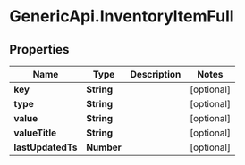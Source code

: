 # GenericApi.InventoryItemFull

## Properties

Name | Type | Description | Notes
------------ | ------------- | ------------- | -------------
**key** | **String** |  | [optional] 
**type** | **String** |  | [optional] 
**value** | **String** |  | [optional] 
**valueTitle** | **String** |  | [optional] 
**lastUpdatedTs** | **Number** |  | [optional] 


